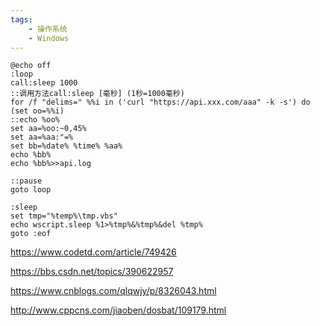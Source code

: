 ```yaml
---
tags:
    - 操作系统
    - Windows
---
```


```
@echo off
:loop
call:sleep 1000
::调用方法call:sleep [毫秒] (1秒=1000毫秒)
for /f "delims=" %%i in ('curl "https://api.xxx.com/aaa" -k -s') do (set oo=%%i)
::echo %oo%
set aa=%oo:~0,45%
set aa=%aa:"=%
set bb=%date% %time% %aa%
echo %bb%
echo %bb%>>api.log

::pause
goto loop

:sleep
set tmp="%temp%\tmp.vbs"
echo wscript.sleep %1>%tmp%&%tmp%&del %tmp%
goto :eof 

```

https://www.codetd.com/article/749426

https://bbs.csdn.net/topics/390622957

https://www.cnblogs.com/qlqwjy/p/8326043.html

http://www.cppcns.com/jiaoben/dosbat/109179.html

